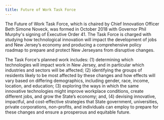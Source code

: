 ```yaml
---
title: Future of Work Task Force
---
```


The Future of Work Task Force, which is chaired by Chief Innovation Officer Beth Simone Noveck, was formed in October 2018 with Governor Phil Murphy's signing of Executive Order 41. The Task Force is charged with studying how technological innovation will impact the development of jobs and New Jersey’s economy and producing a comprehensive policy roadmap to prepare and protect New Jerseyans from disruptive changes.

The Task Force's planned work includes: (1) determining which technologies will impact work in New Jersey, and in particular which industries and sectors will be affected; (2) identifying the groups of residents likely to be most affected by these changes and how effects will vary based on differing demographics, including gender, race, income, location, and education; (3) exploring the ways in which the same innovative technologies might improve workplace conditions, create different jobs, and grow the State’s economy; and, (4) devising innovative, impactful, and cost-effective strategies that State government, universities, private corporations, non-profits, and individuals can employ to prepare for these changes and ensure a prosperous and equitable future.
